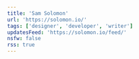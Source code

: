 ```yaml
---
title: 'Sam Solomon'
url: 'https://solomon.io/'
tags: ['designer', 'developer', 'writer']
updatesFeed: 'https://solomon.io/feed/'
nsfw: false
rss: true
---
```

